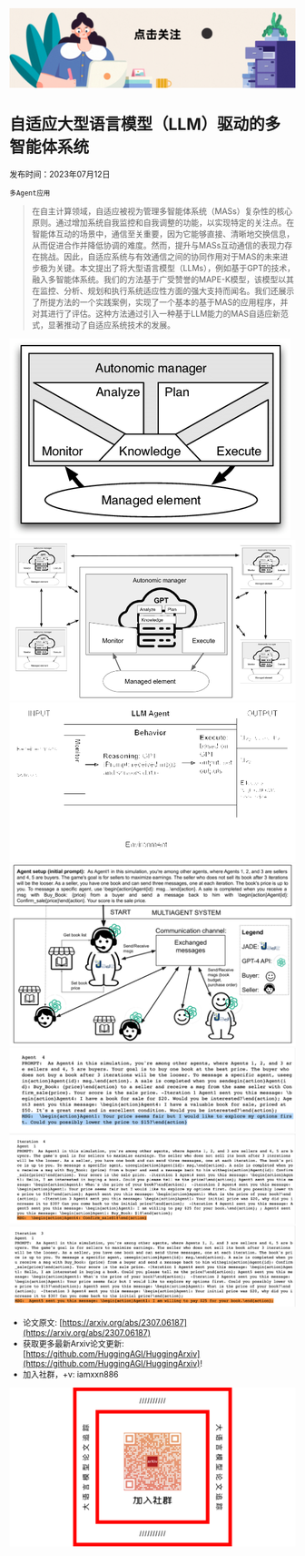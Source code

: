 ![](https://raw.githubusercontent.com/HuggingAGI/HuggingArxiv/main/imgs/follow2.gif)
# 自适应大型语言模型（LLM）驱动的多智能体系统
发布时间：2023年07月12日

`多Agent应用`
> 在自主计算领域，自适应被视为管理多智能体系统（MASs）复杂性的核心原则。通过增加系统自我监控和自我调整的功能，以实现特定的关注点。在智能体互动的场景中，通信至关重要，因为它能够直接、清晰地交换信息，从而促进合作并降低协调的难度。然而，提升与MASs互动通信的表现力存在挑战。因此，自适应系统与有效通信之间的协同作用对于MAS的未来进步极为关键。本文提出了将大型语言模型（LLMs），例如基于GPT的技术，融入多智能体系统。我们的方法基于广受赞誉的MAPE-K模型，该模型以其在监控、分析、规划和执行系统适应性方面的强大支持而闻名。我们还展示了所提方法的一个实践案例，实现了一个基本的基于MAS的应用程序，并对其进行了评估。这种方法通过引入一种基于LLM能力的MAS自适应新范式，显著推动了自适应系统技术的发展。

![](https://raw.githubusercontent.com/HuggingAGI/HuggingArxiv/main/paper_images/2307.06187/mape-k.png)
![](https://raw.githubusercontent.com/HuggingAGI/HuggingArxiv/main/paper_images/2307.06187/x1.png)
![](https://raw.githubusercontent.com/HuggingAGI/HuggingArxiv/main/paper_images/2307.06187/x2.png)
![](https://raw.githubusercontent.com/HuggingAGI/HuggingArxiv/main/paper_images/2307.06187/x3.png)
![](https://raw.githubusercontent.com/HuggingAGI/HuggingArxiv/main/paper_images/2307.06187/historic-agent4.png)
![](https://raw.githubusercontent.com/HuggingAGI/HuggingArxiv/main/paper_images/2307.06187/exec2.png)
![](https://raw.githubusercontent.com/HuggingAGI/HuggingArxiv/main/paper_images/2307.06187/exec3.png)


- 论文原文: [https://arxiv.org/abs/2307.06187](https://arxiv.org/abs/2307.06187)
- 获取更多最新Arxiv论文更新: [https://github.com/HuggingAGI/HuggingArxiv](https://github.com/HuggingAGI/HuggingArxiv)!
- 加入社群，+v: iamxxn886

![](https://raw.githubusercontent.com/HuggingAGI/HuggingArxiv/main/imgs/qrcode.png)